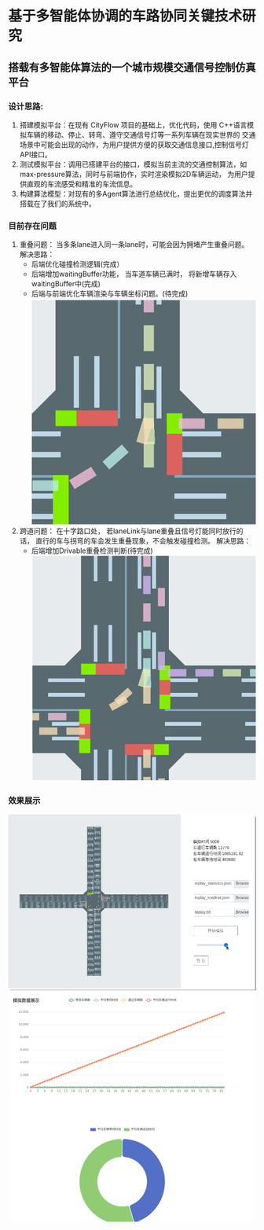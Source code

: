 # 基于多智能体协调的车路协同关键技术研究
## 搭载有多智能体算法的一个城市规模交通信号控制仿真平台
### 设计思路:
1. 搭建模拟平台：在现有 CityFlow 项目的基础上，优化代码，使用 C++语言模拟车辆的移动、停止、转弯、遵守交通信号灯等一系列车辆在现实世界的
交通场景中可能会出现的动作，为用户提供方便的获取交通信息接口,控制信号灯API接口。
2. 测试模拟平台：调用已搭建平台的接口，模拟当前主流的交通控制算法，如max-pressure算法，同时与前端协作，实时渲染模拟2D车辆运动，
为用户提供直观的车流感受和精准的车流信息。
3. 构建算法模型：对现有的多Agent算法进行总结优化，提出更优的调度算法并搭载在了我们的系统中。  

### 目前存在问题
1. 重叠问题： 当多条lane进入同一条lane时，可能会因为拥堵产生重叠问题。  
解决思路：
    - 后端优化碰撞检测逻辑(完成）
    - 后端增加waitingBuffer功能， 当车道车辆已满时， 将新增车辆存入waitingBuffer中(完成)
    - 后端与前端优化车辆渲染与车辆坐标问题。(待完成)
![重叠问题](https://github.com/wyyadd/SEUTraffic/blob/main/img/overlap.png)
2. 跨道问题： 在十字路口处， 若laneLink与lane重叠且信号灯能同时放行的话， 直行的车与拐弯的车会发生重叠现象，不会触发碰撞检测。
解决思路：
    - 后端增加Drivable重叠检测判断(待完成)
![跨道问题](https://github.com/wyyadd/SEUTraffic/blob/main/img/cross.png)

### 效果展示
![效果展示](https://github.com/wyyadd/SEUTraffic/blob/main/img/demo1.gif)
![数据展示](https://github.com/wyyadd/SEUTraffic/blob/main/img/demo1.png)
